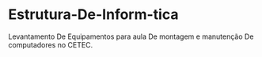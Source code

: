 # Estrutura-De-Inform-tica
Levantamento De Equipamentos para aula De montagem e manutenção De computadores no CETEC.
